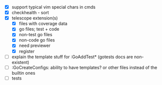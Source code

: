 - [x] support typical vim special chars in cmds
- [x] checkhealth - sort
- [x] telescope extension(s)
  - [x] files with coverage data
  - [x] go files; test + code
  - [x] non-test go files
  - [x] non-code go files
  - [x] need previewer
  - [x] register
- [ ] explain the template stuff for :GoAddTest\* (gotests docs are non-existent)
- [ ] :GoCreateConfigs: ability to have templates? or other files instead of the builtin ones
- [ ] tests
